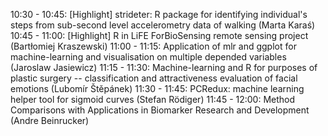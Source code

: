 10:30 - 10:45: [Highlight] strideter: R package for identifying individual's steps from sub-second level accelerometry data of walking (Marta	Karaś)
10:45 - 11:00: [Highlight] R in LiFE ForBioSensing remote sensing project (Bartłomiej	Kraszewski)
11:00 - 11:15: Application of mlr and ggplot for machine-learning and visualisation on multiple depended variables (Jaroslaw	Jasiewicz)
11:15 - 11:30: Machine-learning and R for purposes of plastic surgery -- classification and attractiveness evaluation of facial emotions (Lubomír	Štěpánek)
11:30 - 11:45: PCRedux: machine learning helper tool for sigmoid curves (Stefan	Rödiger)
11:45 - 12:00: Method Comparisons with Applications in Biomarker Research and Development (Andre Beinrucker)
